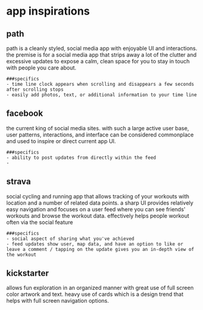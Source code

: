 # app inspirations

## path
path is a cleanly styled, social media app with enjoyable UI and interactions. the premise is for a social media app that strips away a lot of the clutter and excessive updates to expose a calm, clean space for you to stay in touch with people you care about.
    
    ###specifics
    - time line clock appears when scrolling and disappears a few seconds after scrolling stops
    - easily add photos, text, or additional information to your time line

## facebook
the current king of social media sites. with such a large active user base, user patterns, interactions, and interface can be considered commonplace and used to inspire or direct current app UI.

    ###specifics
    - ability to post updates from directly within the feed
    - 

## strava
social cycling and running app that allows tracking of your workouts with location and a number of related data points. a sharp UI provides relatively easy navigation and focuses on a user feed where you can see friends' workouts and browse the workout data. effectively helps people workout often via the social feature 

    ###specifics
    - social aspect of sharing what you've achieved
    - feed updates show user, map data, and have an option to like or leave a comment / tapping on the update gives you an in-depth view of the workout

## kickstarter
allows fun exploration in an organized manner with great use of full screen color artwork and text. heavy use of cards which is a design trend that helps with full screen navigation options.